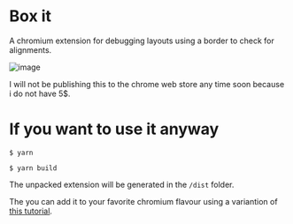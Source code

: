# Box it
A chromium extension for debugging layouts using a border to check for alignments.

![image](https://github.com/nuno-aac/box-it/assets/34559473/dc7f5370-f297-483f-bf3a-a9439cd6cd44)


I will not be publishing this to the chrome web store any time soon because i do not have 5$.

# If you want to use it anyway

`$ yarn`

`$ yarn build`

The unpacked extension will be generated in the `/dist` folder.

The you can add it to your favorite chromium flavour using a variantion of [this tutorial](https://developer.chrome.com/docs/extensions/mv3/getstarted/development-basics/#load-unpacked).
